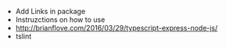 * Add Links in package
* Instruzctions on how to use
* http://brianflove.com/2016/03/29/typescript-express-node-js/
* tslint